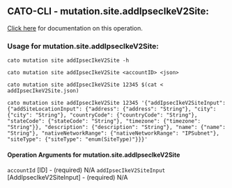 
## CATO-CLI - mutation.site.addIpsecIkeV2Site:
[Click here](https://api.catonetworks.com/documentation/#mutation-addIpsecIkeV2Site) for documentation on this operation.

### Usage for mutation.site.addIpsecIkeV2Site:

`cato mutation site addIpsecIkeV2Site -h`

`cato mutation site addIpsecIkeV2Site <accountID> <json>`

`cato mutation site addIpsecIkeV2Site 12345 $(cat < addIpsecIkeV2Site.json)`

`cato mutation site addIpsecIkeV2Site 12345 '{"addIpsecIkeV2SiteInput": {"addSiteLocationInput": {"address": {"address": "String"}, "city": {"city": "String"}, "countryCode": {"countryCode": "String"}, "stateCode": {"stateCode": "String"}, "timezone": {"timezone": "String"}}, "description": {"description": "String"}, "name": {"name": "String"}, "nativeNetworkRange": {"nativeNetworkRange": "IPSubnet"}, "siteType": {"siteType": "enum(SiteType)"}}}'`

#### Operation Arguments for mutation.site.addIpsecIkeV2Site ####
`accountId` [ID] - (required) N/A 
`addIpsecIkeV2SiteInput` [AddIpsecIkeV2SiteInput] - (required) N/A 
